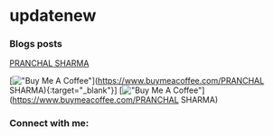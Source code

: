 # updatenew
### Blogs posts
<a href="https://PRANCHALSHARMAkdevops.medium.com" target="_blank">PRANCHAL SHARMA</a> 

[!["Buy Me A Coffee"](https://www.buymeacoffee.com/assets/img/custom_images/orange_img.png)](https://www.buymeacoffee.com/PRANCHAL SHARMA){:target="_blank"}]
[!["Buy Me A Coffee"](https://www.buymeacoffee.com/assets/img/custom_images/orange_img.png)](https://www.buymeacoffee.com/PRANCHAL SHARMA)

<h3 align="left">Connect with me:</h3>
<p align="left">
